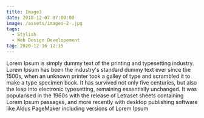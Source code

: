 ```yaml
---
title: Image3
date: 2018-12-07 07:00:00
image: /assets/images-2-.jpg
tags:
  - Stylish
  - Web Design Developement
tag: 2020-12-16 12:15
---
```


Lorem Ipsum is simply dummy text of the printing and typesetting industry. Lorem Ipsum has been the industry's standard dummy text ever since the 1500s, when an unknown printer took a galley of type and scrambled it to make a type specimen book. It has survived not only five centuries, but also the leap into electronic typesetting, remaining essentially unchanged. It was popularised in the 1960s with the release of Letraset sheets containing Lorem Ipsum passages, and more recently with desktop publishing software like Aldus PageMaker including versions of Lorem Ipsum
